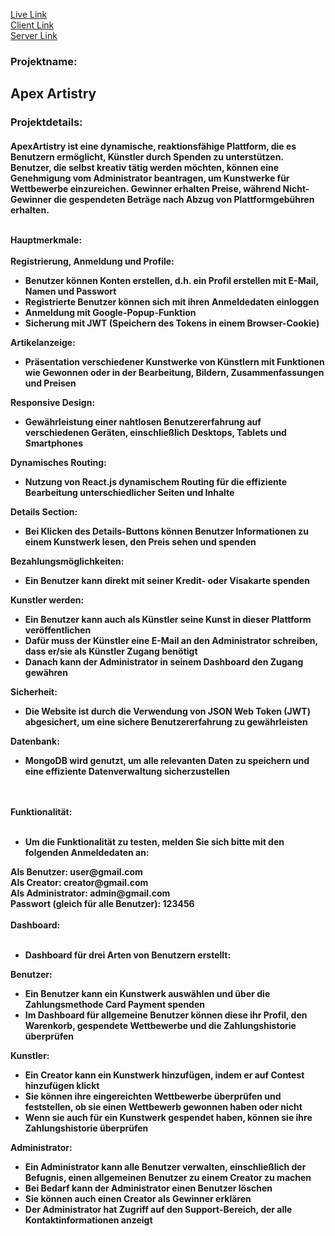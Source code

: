 <a href='https://apexartistry-47b43.web.app/' target='_blank'>Live Link</a> <br/>
<a href='https://github.com/devmashum/ApexArtisty-Client' target='_blank'>Client Link</a> <br/>
<a href='https://github.com/devmashum/ApexArtisty-Server' target='_blank'>Server Link</a>

<div class='p-5'>
  <div class='flex gap-3'>
    <div><h3 class='text-slate-900 text-xl lg:text-2xl'>Projektname: </h3></div>
    <div><h2 class="text-slate-900 font-bold text-xl lg:text-2xl">
      Apex Artistry</h2>
    </div>
  </div>
  <h3 class="text-slate-900 text-xl font-bold mt-3 underline">Projektdetails:</h3>
  <h4 class="text-slate-900 my-3  text-justify text-base">
    <p>ApexArtistry ist eine dynamische, reaktionsfähige Plattform, die es Benutzern ermöglicht, Künstler durch Spenden zu unterstützen. Benutzer, die selbst kreativ tätig werden möchten, können eine Genehmigung vom Administrator beantragen, um Kunstwerke für Wettbewerbe einzureichen. Gewinner erhalten Preise, während Nicht-Gewinner die gespendeten Beträge nach Abzug von Plattformgebühren erhalten.</p> <br />
    <b class='text-xl underline'>Hauptmerkmale:</b>
    <br />
    <br />
    <div>
      <b>Registrierung, Anmeldung und Profile:</b> <br />
      <ul class='list-disc ml-10'>
        <li>Benutzer können Konten erstellen, d.h. ein Profil erstellen mit E-Mail, Namen und Passwort</li>
        <li>Registrierte Benutzer können sich mit ihren Anmeldedaten einloggen</li>
        <li>Anmeldung mit Google-Popup-Funktion</li>
        <li>Sicherung mit JWT (Speichern des Tokens in einem Browser-Cookie)</li>
      </ul>
    </div>
    <div>
      <b>Artikelanzeige:</b>
      <br />
      <ul class='list-disc ml-10'>
        <li>Präsentation verschiedener Kunstwerke von Künstlern mit Funktionen wie Gewonnen oder in der Bearbeitung, Bildern, Zusammenfassungen und Preisen</li>
      </ul>
      <b>Responsive Design:</b> <br />
      <ul class='list-disc ml-10'>
        <li>Gewährleistung einer nahtlosen Benutzererfahrung auf verschiedenen Geräten, einschließlich Desktops, Tablets und Smartphones</li>
      </ul>
      <b>Dynamisches Routing:</b> <br />
      <ul class='list-disc ml-10'>
        <li>Nutzung von React.js dynamischem Routing für die effiziente Bearbeitung unterschiedlicher Seiten und Inhalte</li>
      </ul>
      <b>Details Section:</b>
      <ul class='list-disc ml-10'>
        <li>Bei Klicken des Details-Buttons können Benutzer Informationen zu einem Kunstwerk lesen, den Preis sehen und spenden</li>
      </ul>
      <b>Bezahlungsmöglichkeiten:</b>
      <ul class='list-disc ml-10'>
        <li>
          Ein Benutzer kann direkt mit seiner Kredit- oder Visakarte spenden
        </li>
      </ul>
      <b>Kunstler werden:</b>
      <ul class='list-disc ml-10'>
        <li>
          Ein Benutzer kann auch als Künstler seine Kunst in dieser Plattform veröffentlichen
        </li>
        <li>
          Dafür muss der Künstler eine E-Mail an den Administrator schreiben, dass er/sie als Künstler Zugang benötigt
        </li>
        <li>Danach kann der Administrator in seinem Dashboard den Zugang gewähren
        </li>
      </ul>
      <b>Sicherheit:</b>
      <ul class='list-disc ml-10'>
        <li>
          Die Website ist durch die Verwendung von JSON Web Token (JWT) abgesichert, um eine sichere Benutzererfahrung zu gewährleisten
        </li>
      </ul>
      <b>Datenbank:</b>
      <ul class='list-disc ml-10'>
        <li>
          MongoDB wird genutzt, um alle relevanten Daten zu speichern und eine effiziente Datenverwaltung sicherzustellen
        </li>
      </ul>
      <br /> <br />
      <div>
        <b class='text-xl underline'>Funktionalität:</b>
        <br /> <br />
        <ul>
          <li>
            Um die Funktionalität zu testen, melden Sie sich bitte mit den folgenden Anmeldedaten an:
          </li>
        </ul>
        <b>Als Benutzer:</b> user@gmail.com <br />
        <b>Als Creator:</b> creator@gmail.com <br />
        <b>Als Administrator:</b> admin@gmail.com <br />
        <b>Passwort</b> (gleich für alle Benutzer): 123456 <br />
        <br />
        <b class='text-xl underline'>Dashboard:</b>
        <br />
        <br />
        <ul>
          <li>
            Dashboard für drei Arten von Benutzern erstellt:
          </li>
        </ul>
        <b>Benutzer:</b>
        <ul class='list-disc ml-10'>
          <li>Ein Benutzer kann ein Kunstwerk auswählen und über die Zahlungsmethode Card Payment spenden</li>
          <li>
            Im Dashboard für allgemeine Benutzer können diese ihr Profil, den Warenkorb, gespendete Wettbewerbe und die Zahlungshistorie überprüfen
          </li>
        </ul>
        <b>Kunstler:</b>
        <ul class='list-disc ml-10'>
          <li>
            Ein Creator kann ein Kunstwerk hinzufügen, indem er auf Contest hinzufügen klickt
          </li>
          <li>
            Sie können ihre eingereichten Wettbewerbe überprüfen und feststellen, ob sie einen Wettbewerb gewonnen haben oder nicht
          </li>
          <li>
            Wenn sie auch für ein Kunstwerk gespendet haben, können sie ihre Zahlungshistorie überprüfen
          </li>
        </ul>
        <b>Administrator:</b>
        <ul class='list-disc ml-10'>
          <li>
            Ein Administrator kann alle Benutzer verwalten, einschließlich der Befugnis, einen allgemeinen Benutzer zu einem Creator zu machen
          </li>
          <li>
            Bei Bedarf kann der Administrator einen Benutzer löschen
          </li>
          <li>
            Sie können auch einen Creator als Gewinner erklären
          </li>
          <li>
            Der Administrator hat Zugriff auf den Support-Bereich, der alle Kontaktinformationen anzeigt
          </li>
        </ul
